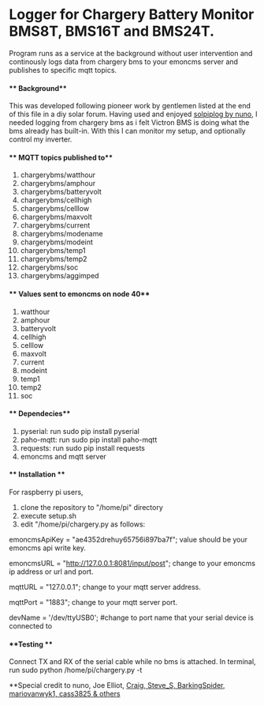 # Logger for Chargery Battery Monitor BMS8T, BMS16T and BMS24T.
Program runs as a service at the background without user intervention and continously logs data from chargery bms to your emoncms server and publishes to specific mqtt topics.

#### ** Background**
This was developed following pioneer work by gentlemen listed at the end of this file in a diy solar forum. Having used and enjoyed [solpiplog by nuno](https://github.com/njfaria/SolPipLog), I needed logging from chargery bms as i felt Victron BMS is doing what the bms already has built-in. With this I can monitor my setup, and optionally control my inverter.

#### ** MQTT topics published to**
1. chargerybms/watthour 
2. chargerybms/amphour 
3. chargerybms/batteryvolt 
4. chargerybms/cellhigh 
5. chargerybms/celllow 
6. chargerybms/maxvolt 
7. chargerybms/current 
8. chargerybms/modename 
9. chargerybms/modeint 
10. chargerybms/temp1 
11. chargerybms/temp2 
12. chargerybms/soc 
13. chargerybms/aggimped

#### ** Values sent to emoncms on node 40**
1. watthour 
2. amphour 
3. batteryvolt 
4. cellhigh 
5. celllow 
6. maxvolt 
7. current 
8. modeint 
9. temp1 
10. temp2 
11. soc 

#### ** Dependecies**
1. pyserial: run sudo pip install pyserial
2. paho-mqtt: run sudo pip install paho-mqtt
3. requests: run sudo pip install requests
4. emoncms and mqtt server


#### ** Installation **
For raspberry pi users,
1. clone the repository to "/home/pi" directory
2. execute setup.sh
3. edit "/home/pi/chargery.py as follows:

emoncmsApiKey = "ae4352drehuy65756i897ba7f"; value should be your emoncms api write key. 

emoncmsURL = "http://127.0.0.1:8081/input/post"; change to your emoncms ip address or url and port. 

mqttURL = "127.0.0.1"; change to your mqtt server address. 

mqttPort = "1883"; change to your mqtt server port. 

devName = '/dev/ttyUSB0'; #change to port name that your serial device is connected to

#### **Testing **
Connect TX and RX of the serial cable while no bms is attached. 
In terminal, run sudo python /home/pi/chargery.py -t


**Special credit to nuno, Joe Elliot, [Craig, Steve_S, BarkingSpider, mariovanwyk1, cass3825 & others](https://diysolarforum.com/threads/chargery-bms-communications.5905/)
